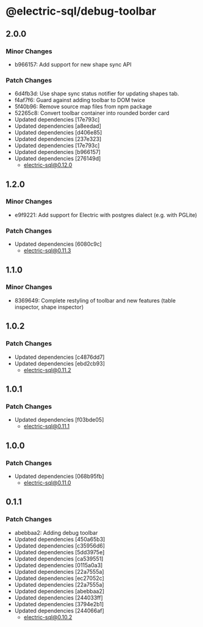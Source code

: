 # @electric-sql/debug-toolbar

## 2.0.0

### Minor Changes

- b966157: Add support for new shape sync API

### Patch Changes

- 6d4fb3d: Use shape sync status notifier for updating shapes tab.
- f4af7f6: Guard against adding toolbar to DOM twice
- 5f40b96: Remove source map files from npm package
- 52265c8: Convert toolbar container into rounded border card
- Updated dependencies [17e793c]
- Updated dependencies [a8eedad]
- Updated dependencies [d406e85]
- Updated dependencies [237e323]
- Updated dependencies [17e793c]
- Updated dependencies [b966157]
- Updated dependencies [276149d]
  - electric-sql@0.12.0

## 1.2.0

### Minor Changes

- e9f9221: Add support for Electric with postgres dialect (e.g. with PGLite)

### Patch Changes

- Updated dependencies [6080c9c]
  - electric-sql@0.11.3

## 1.1.0

### Minor Changes

- 8369649: Complete restyling of toolbar and new features (table inspector, shape inspector)

## 1.0.2

### Patch Changes

- Updated dependencies [c4876dd7]
- Updated dependencies [ebd2cb93]
  - electric-sql@0.11.2

## 1.0.1

### Patch Changes

- Updated dependencies [f03bde05]
  - electric-sql@0.11.1

## 1.0.0

### Patch Changes

- Updated dependencies [068b95fb]
  - electric-sql@0.11.0

## 0.1.1

### Patch Changes

- abebbaa2: Adding debug toolbar
- Updated dependencies [450a65b3]
- Updated dependencies [c35956d6]
- Updated dependencies [5dd3975e]
- Updated dependencies [ca539551]
- Updated dependencies [0115a0a3]
- Updated dependencies [22a7555a]
- Updated dependencies [ec27052c]
- Updated dependencies [22a7555a]
- Updated dependencies [abebbaa2]
- Updated dependencies [244033ff]
- Updated dependencies [3794e2b1]
- Updated dependencies [244066af]
  - electric-sql@0.10.2
